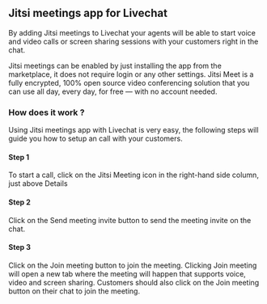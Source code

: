 ## Jitsi meetings app for Livechat

By adding Jitsi meetings to Livechat your agents will be able to start voice and video calls or screen sharing sessions with your customers right in the chat.

Jitsi meetings can be enabled by just installing the app from the marketplace, it does not require login or any other settings. 
Jitsi Meet is a fully encrypted, 100% open source video conferencing solution that you can use all day, every day, for free — with no account needed.

### How does it work ?
Using Jitsi meetings app with Livechat is very easy, the following steps will guide you how to setup an call with your customers. 

#### Step 1
To start a call, click on the Jitsi Meeting icon in the right-hand side column, just above Details


#### Step 2
Click on the Send meeting invite button to send the meeting invite on the chat. 


#### Step 3
Click on the Join meeting button to join the meeting. Clicking Join meeting will open a new tab where the meeting will happen that supports voice, video and screen sharing.
Customers should also click on the Join meeting button on their chat to join the meeting. 
